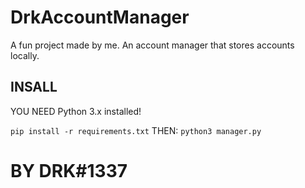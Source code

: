 # DrkAccountManager
A fun project made by me. An account manager that stores accounts locally.

## INSALL
YOU NEED Python 3.x installed!

```pip install -r requirements.txt```
THEN:
```python3 manager.py```
# BY DRK#1337